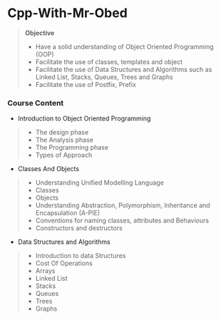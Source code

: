 # Cpp-With-Mr-Obed


>**Objective**
> - Have a solid understanding of Object Oriented Programming (OOP)
> - Facilitate the use of classes, templates and object
> - Facilitate the use of Data Structures and Algorithms such as Linked List, Stacks, Queues, Trees and Graphs
> - Facilitate the use of Postfix, Prefix

### Course Content

- Introduction to Object Oriented Programming
> - The design phase
> - The Analysis phase
> - The Programming phase
> - Types of Approach

- Classes And Objects
> - Understanding Unified Modelling Language
> - Classes
> - Objects
> - Understanding Abstraction, Polymorphism, Inheritance and Encapsulation (A-PIE)
> - Conventions for naming classes, attributes and Behaviours
> - Constructors and destructors

- Data Structures and Algorithms
> - Introduction to data Structures
> - Cost Of Operations
> - Arrays
> - Linked List
> - Stacks
> - Queues
> - Trees
> - Graphs
